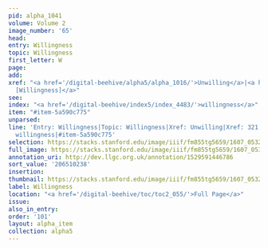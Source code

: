 ```yaml
---
pid: alpha_1041
volume: Volume 2
image_number: '65'
head:
entry: Willingness
topic: Willingness
first_letter: W
page:
add:
xref: "<a href='/digital-beehive/alpha5/alpha_1016/'>Unwilling</a>|<a href='/digital-beehive/num2/num_0370/'>321
  [Willingness]</a>"
see:
index: "<a href='/digital-beehive/index5/index_4483/'>willingness</a>"
item: "#item-5a590c775"
unparsed:
line: 'Entry: Willingness|Topic: Willingness|Xref: Unwilling|Xref: 321 [Willingness]|Index:
  willingness|#item-5a590c775'
selection: https://stacks.stanford.edu/image/iiif/fm855tg5659/1607_0532/362,238,3021,435/full/0/default.jpg
full_image: https://stacks.stanford.edu/image/iiif/fm855tg5659/1607_0532/full/full/0/default.jpg
annotation_uri: http://dev.llgc.org.uk/annotation/1529591446786
sort_value: '206510238'
insertion:
thumbnail: https://stacks.stanford.edu/image/iiif/fm855tg5659/1607_0532/362,238,600,180/250,/0/default.jpg
label: Willingness
location: "<a href='/digital-beehive/toc/toc2_055/'>Full Page</a>"
issue:
also_in_entry:
order: '101'
layout: alpha_item
collection: alpha5
---
```

